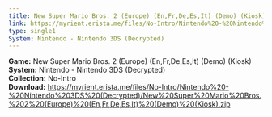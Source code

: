 ```yaml
---
title: New Super Mario Bros. 2 (Europe) (En,Fr,De,Es,It) (Demo) (Kiosk)
link: https://myrient.erista.me/files/No-Intro/Nintendo%20-%20Nintendo%203DS%20(Decrypted)/New%20Super%20Mario%20Bros.%202%20(Europe)%20(En,Fr,De,Es,It)%20(Demo)%20(Kiosk).zip
type: single1
System: Nintendo - Nintendo 3DS (Decrypted)
---
```

<b>Game:</b> New Super Mario Bros. 2 (Europe) (En,Fr,De,Es,It) (Demo) (Kiosk)<br>
<b>System:</b> Nintendo - Nintendo 3DS (Decrypted)<br>
<b>Collection:</b> No-Intro<br>
<b>Download:</b> https://myrient.erista.me/files/No-Intro/Nintendo%20-%20Nintendo%203DS%20(Decrypted)/New%20Super%20Mario%20Bros.%202%20(Europe)%20(En,Fr,De,Es,It)%20(Demo)%20(Kiosk).zip